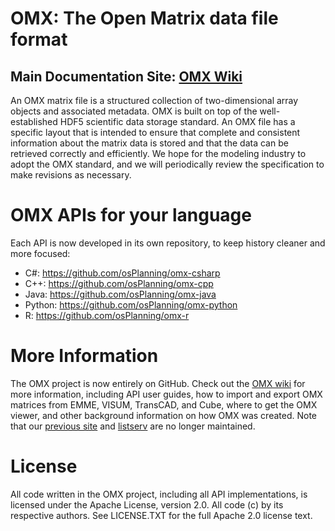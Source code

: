 # OMX:  The Open Matrix data file format

## Main Documentation Site: [OMX Wiki](https://github.com/osPlanning/omx/wiki)

An OMX matrix file is a structured collection of two-dimensional array objects and associated metadata.  OMX is built on top of the well-established HDF5 scientific data storage standard. An OMX file has a specific layout that is intended to ensure that complete and consistent information about the matrix data is stored and that the data can be retrieved correctly and efficiently.  We hope for the modeling industry to adopt the OMX standard, and we will periodically review the specification to make revisions as necessary.

# OMX APIs for your language 

Each API is now developed in its own repository, to keep history cleaner and more
focused:

* C#: https://github.com/osPlanning/omx-csharp
* C++: https://github.com/osPlanning/omx-cpp
* Java: https://github.com/osPlanning/omx-java
* Python: https://github.com/osPlanning/omx-python
* R: https://github.com/osPlanning/omx-r

# More Information

The OMX project is now entirely on GitHub.  Check out the [OMX wiki](https://github.com/osPlanning/omx/wiki) for more information, including API user guides, how to import and export OMX matrices from EMME, VISUM, TransCAD, and Cube, where to get the OMX viewer, and other background information on how OMX was created.  Note that our [previous site](https://sites.google.com/site/openmodeldata/) and [listserv](https://groups.google.com/forum/?fromgroups#!forum/openmodeldata-discuss) are no longer maintained.

# License

All code written in the OMX project, including all API implementations, is licensed under the Apache License, version 2.0.  All code (c) by its respective authors.  See LICENSE.TXT for the full Apache 2.0 license text.

